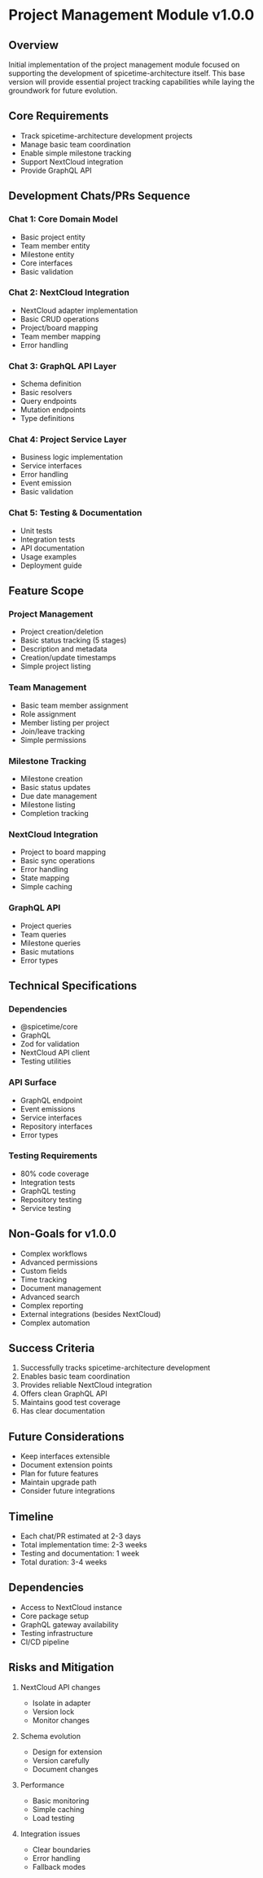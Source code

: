 # Project Management Module v1.0.0

## Overview
Initial implementation of the project management module focused on supporting the development of spicetime-architecture itself. This base version will provide essential project tracking capabilities while laying the groundwork for future evolution.

## Core Requirements
- Track spicetime-architecture development projects
- Manage basic team coordination
- Enable simple milestone tracking
- Support NextCloud integration
- Provide GraphQL API

## Development Chats/PRs Sequence

### Chat 1: Core Domain Model
- Basic project entity
- Team member entity
- Milestone entity
- Core interfaces
- Basic validation

### Chat 2: NextCloud Integration
- NextCloud adapter implementation
- Basic CRUD operations
- Project/board mapping
- Team member mapping
- Error handling

### Chat 3: GraphQL API Layer
- Schema definition
- Basic resolvers
- Query endpoints
- Mutation endpoints
- Type definitions

### Chat 4: Project Service Layer
- Business logic implementation
- Service interfaces
- Error handling
- Event emission
- Basic validation

### Chat 5: Testing & Documentation
- Unit tests
- Integration tests
- API documentation
- Usage examples
- Deployment guide

## Feature Scope

### Project Management
- Project creation/deletion
- Basic status tracking (5 stages)
- Description and metadata
- Creation/update timestamps
- Simple project listing

### Team Management
- Basic team member assignment
- Role assignment
- Member listing per project
- Join/leave tracking
- Simple permissions

### Milestone Tracking
- Milestone creation
- Basic status updates
- Due date management
- Milestone listing
- Completion tracking

### NextCloud Integration
- Project to board mapping
- Basic sync operations
- Error handling
- State mapping
- Simple caching

### GraphQL API
- Project queries
- Team queries
- Milestone queries
- Basic mutations
- Error types

## Technical Specifications

### Dependencies
- @spicetime/core
- GraphQL
- Zod for validation
- NextCloud API client
- Testing utilities

### API Surface
- GraphQL endpoint
- Event emissions
- Service interfaces
- Repository interfaces
- Error types

### Testing Requirements
- 80% code coverage
- Integration tests
- GraphQL testing
- Repository testing
- Service testing

## Non-Goals for v1.0.0
- Complex workflows
- Advanced permissions
- Custom fields
- Time tracking
- Document management
- Advanced search
- Complex reporting
- External integrations (besides NextCloud)
- Complex automation

## Success Criteria
1. Successfully tracks spicetime-architecture development
2. Enables basic team coordination
3. Provides reliable NextCloud integration
4. Offers clean GraphQL API
5. Maintains good test coverage
6. Has clear documentation

## Future Considerations
- Keep interfaces extensible
- Document extension points
- Plan for future features
- Maintain upgrade path
- Consider future integrations

## Timeline
- Each chat/PR estimated at 2-3 days
- Total implementation time: 2-3 weeks
- Testing and documentation: 1 week
- Total duration: 3-4 weeks

## Dependencies
- Access to NextCloud instance
- Core package setup
- GraphQL gateway availability
- Testing infrastructure
- CI/CD pipeline

## Risks and Mitigation
1. NextCloud API changes
   - Isolate in adapter
   - Version lock
   - Monitor changes

2. Schema evolution
   - Design for extension
   - Version carefully
   - Document changes

3. Performance
   - Basic monitoring
   - Simple caching
   - Load testing

4. Integration issues
   - Clear boundaries
   - Error handling
   - Fallback modes